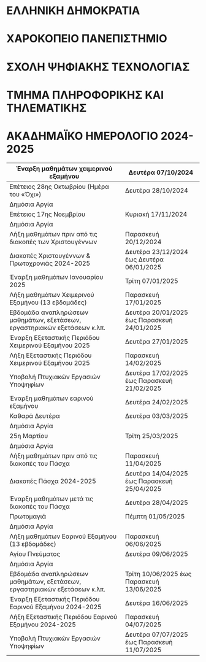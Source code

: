 # ΕΛΛΗΝΙΚΗ ΔΗΜΟΚΡΑΤΙΑ

# ΧΑΡΟΚΟΠΕΙΟ ΠΑΝΕΠΙΣΤΗΜΙΟ

# ΣΧΟΛΗ ΨΗΦΙΑΚΗΣ ΤΕΧΝΟΛΟΓΙΑΣ

# ΤΜΗΜΑ ΠΛΗΡΟΦΟΡΙΚΗΣ ΚΑΙ ΤΗΛΕΜΑΤΙΚΗΣ

# ΑΚΑΔΗΜΑΪΚΟ ΗΜΕΡΟΛΟΓΙΟ 2024-2025

| Έναρξη μαθημάτων χειμερινού εξαμήνου | Δευτέρα 07/10/2024 |
|---|---|
| Επέτειος 28ης Οκτωβρίου (Ημέρα του «Όχι») | Δευτέρα 28/10/2024 |
| Δημόσια Αργία | |
| Επέτειος 17ης Νοεμβρίου | Κυριακή 17/11/2024 |
| Δημόσια Αργία | |
| Λήξη μαθημάτων πριν από τις διακοπές των Χριστουγέννων | Παρασκευή 20/12/2024 |
| Διακοπές Χριστουγέννων & Πρωτοχρονιάς 2024-2025 | Δευτέρα 23/12/2024 έως Δευτέρα 06/01/2025 |
| Έναρξη μαθημάτων Ιανουαρίου 2025 | Τρίτη 07/01/2025 |
| Λήξη μαθημάτων Χειμερινού Εξαμήνου (13 εβδομάδες) | Παρασκευή 17/01/2025 |
| Εβδομάδα αναπληρώσεων μαθημάτων, εξετάσεων, εργαστηριακών εξετάσεων κ.λπ. | Δευτέρα 20/01/2025 έως Παρασκευή 24/01/2025 |
| Έναρξη Εξεταστικής Περιόδου Χειμερινού Εξαμήνου 2025 | Δευτέρα 27/01/2025 |
| Λήξη Εξεταστικής Περιόδου Χειμερινού Εξαμήνου 2025 | Παρασκευή 14/02/2025 |
| Υποβολή Πτυχιακών Εργασιών Υποψηφίων | Δευτέρα 17/02/2025 έως Παρασκευή 21/02/2025 |
| Έναρξη μαθημάτων εαρινού εξαμήνου | Δευτέρα 24/02/2025 |
| Καθαρά Δευτέρα | Δευτέρα 03/03/2025 |
| Δημόσια Αργία | |
| 25η Μαρτίου | Τρίτη 25/03/2025 |
| Δημόσια Αργία | |
| Λήξη μαθημάτων πριν από τις διακοπές του Πάσχα | Παρασκευή 11/04/2025 |
| Διακοπές Πάσχα 2024-2025 | Δευτέρα 14/04/2025 έως Παρασκευή 25/04/2025 |
| Έναρξη μαθημάτων μετά τις διακοπές του Πάσχα | Δευτέρα 28/04/2025 |
| Πρωτομαγιά | Πέμπτη 01/05/2025 |
| Δημόσια Αργία | |
| Λήξη μαθημάτων Εαρινού Εξαμήνου (13 εβδομάδες) | Παρασκευή 06/06/2025 |
| Αγίου Πνεύματος | Δευτέρα 09/06/2025 |
| Δημόσια Αργία | |
| Εβδομάδα αναπληρώσεων μαθημάτων, εξετάσεων, εργαστηριακών εξετάσεων κ.λπ. | Τρίτη 10/06/2025 έως Παρασκευή 13/06/2025 |
| Έναρξη Εξεταστικής Περιόδου Εαρινού Εξαμήνου 2024-2025 | Δευτέρα 16/06/2025 |
| Λήξη Εξεταστικής Περιόδου Εαρινού Εξαμήνου 2024-2025 | Παρασκευή 04/07/2025 |
| Υποβολή Πτυχιακών Εργασιών Υποψηφίων | Δευτέρα 07/07/2025 έως Παρασκευή 11/07/2025 |
